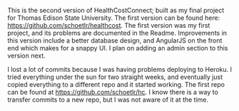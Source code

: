 This is the second version of HealthCostConnect; built as my final project for Thomas Edison State University.  The first version can be found here: https://github.com/schoetlr/healthcost.  The first version was my first project, and its problems are documented in the  Readme.  Improvements in this version include a better database design, and AngularJS on the front end which makes for a snappy UI. I plan on adding an admin section to this version next.

I lost a lot of commits because I was having problems deploying to Heroku.  I tried everything under the sun for two straight weeks, and eventually just copied everything to a different repo and it started working.  The first repo can be found at https://github.com/schoetlr/hc.  I know there is a way to transfer commits to a new repo, but I was not aware of it at the time.

